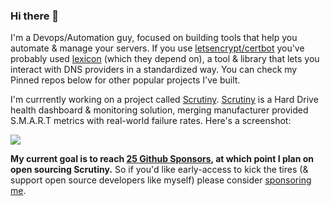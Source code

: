 ### Hi there 👋

I'm a Devops/Automation guy, focused on building tools that help you automate & manage your servers. If you use [letsencrypt/certbot](https://github.com/certbot/certbot) you've probably used [lexicon](https://github.com/AnalogJ/lexicon) (which they depend on), a tool & library that lets you interact with DNS providers in a standardized way.
You can check my Pinned repos below for other popular projects I've built. 

I'm currrently working on a project called [Scrutiny](https://github.com/AnalogJ/scrutiny). [Scrutiny](https://github.com/AnalogJ/scrutiny) is a Hard Drive health dashboard & monitoring solution, merging manufacturer provided S.M.A.R.T metrics with real-world failure rates. Here's a screenshot:

![](https://github.com/AnalogJ/scrutiny/raw/master/dashboard.png)

**My current goal is to reach [25 Github Sponsors](https://github.com/sponsors/AnalogJ/), at which point I plan on open sourcing Scrutiny.** So if you'd like early-access to kick the tires (& support open source developers like myself) please consider [sponsoring me](https://github.com/sponsors/AnalogJ/).
